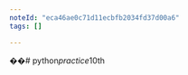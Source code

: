 ```yaml
---
noteId: "eca46ae0c71d11ecbfb2034fd37d00a6"
tags: []

---
```


��#   p y t h o n _ p r a c t i c e _ 1 0 t h  
 